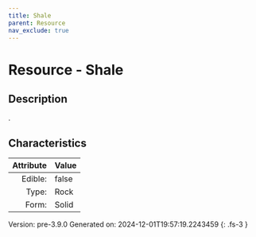 ```yaml
---
title: Shale
parent: Resource
nav_exclude: true
---
```

# Resource - Shale

## Description
.

## Characteristics

| Attribute      | Value |
|--------:|:------|
|Edible:|false|
|Type:|Rock|
|Form:|Solid|
 



    

Version: pre-3.9.0 Generated on: 2024-12-01T19:57:19.2243459
{: .fs-3 }
